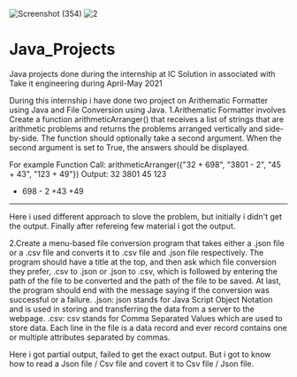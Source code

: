 ![Screenshot (354)](https://user-images.githubusercontent.com/74085170/121798896-879e2f00-cc46-11eb-90f0-994d57a2778b.png)
![2](https://user-images.githubusercontent.com/74085170/121798908-971d7800-cc46-11eb-8bd0-4a89da9e85d1.jpg)
# Java_Projects
Java projects done during the internship at IC Solution in associated with Take it engineering during April-May 2021 

During this internship i have done two project on Arithematic Formatter using Java and File Conversion using Java.
1.Arithematic Formatter involves Create a function arithmeticArranger() that receives a list of strings that are arithmetic problems and 
returns the problems arranged vertically and side-by-side. The function should optionally take a 
second argument. When the second argument is set to True, the answers should be displayed.

For example
Function Call:
arithmeticArranger({"32 + 698", "3801 - 2", "45 + 43", "123 + 49"})
Output: 
 32 3801 45 123
 + 698 - 2 +43 +49
 ----- ------ ---- -----
 
 Here i used different approach to slove the problem, but initially i didn't get the output. Finally after refereing few material i got the output.
 
 
2.Create a menu-based file conversion program that takes either a .json file or a .csv file and converts it 
to .csv file and .json file respectively. The program should have a title at the top, and then ask which 
file conversion they prefer, .csv to .json or .json to .csv, which is followed by entering the path of the 
file to be converted and the path of the file to be saved. At last, the program should end with the 
message saying if the conversion was successful or a failure. 
.json: json stands for Java Script Object Notation and is used in storing and transferring the data from 
a server to the webpage. 
.csv: csv stands for Comma Separated Values which are used to store data. Each line in the file is a 
data record and ever record contains one or multiple attributes separated by commas. 

Here i got partial output, failed to get the exact output. But i got to know how to read a Json file / Csv file and covert it to Csv file / Json file.
